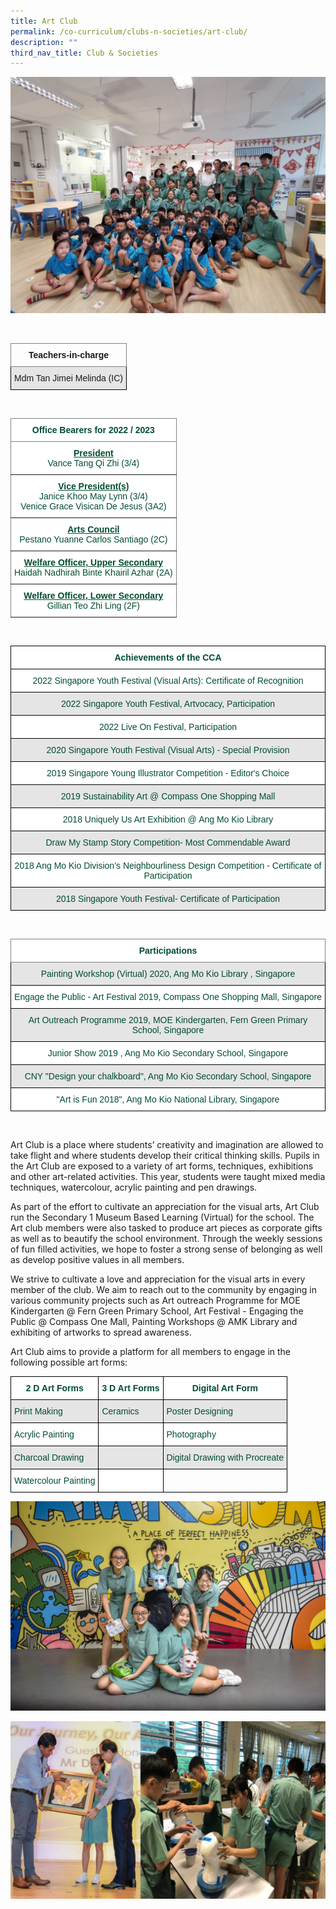 ```yaml
---
title: Art Club
permalink: /co-curriculum/clubs-n-societies/art-club/
description: ""
third_nav_title: Club & Societies
---
```

![](/images/Art%20Club%202.jpg)

<br>
<style type="text/css">
.tg  {border-collapse:collapse;border-spacing:0;}
.tg td{border-color:black;border-style:solid;border-width:1px;font-family:Arial, sans-serif;font-size:14px;
  overflow:hidden;padding:10px 5px;word-break:normal;}
.tg th{border-color:black;border-style:solid;border-width:1px;font-family:Arial, sans-serif;font-size:14px;
  font-weight:normal;overflow:hidden;padding:10px 5px;word-break:normal;}
.tg .tg-uzvj{border-color:inherit;font-weight:bold;text-align:center;vertical-align:middle}
.tg .tg-ymba{background-color:#E5E5E5;text-align:center;vertical-align:middle}
</style>
<table class="tg">
<thead>
  <tr>
    <th class="tg-uzvj"><span style="font-weight:700">Teachers-in-charge</span></th>
  </tr>
</thead>
<tbody>
  <tr>
    <td class="tg-ymba">Mdm Tan Jimei Melinda (IC)</td>
  </tr>
</tbody>
</table>
<br>
<style type="text/css">
.tg  {border-collapse:collapse;border-spacing:0;}
.tg td{border-color:black;border-style:solid;border-width:1px;font-family:Arial, sans-serif;font-size:14px;
  overflow:hidden;padding:10px 5px;word-break:normal;}
.tg th{border-color:black;border-style:solid;border-width:1px;font-family:Arial, sans-serif;font-size:14px;
  font-weight:normal;overflow:hidden;padding:10px 5px;word-break:normal;}
.tg .tg-mwbt{background-color:#FFF;border-color:inherit;color:#004D2E;font-weight:bold;text-align:center;vertical-align:middle}
.tg .tg-ywyw{background-color:#E5E5E5;color:#004D2E;font-weight:bold;text-align:center;text-decoration:underline;vertical-align:top}
.tg .tg-frvs{background-color:#FFF;color:#004D2E;font-weight:bold;text-align:center;text-decoration:underline;vertical-align:top}
</style>
<table class="tg">
<thead>
  <tr>
    <th class="tg-mwbt"><span style="font-weight:700">Office Bearers for 2022 / 2023</span></th>
  </tr>
</thead>
<tbody>
  <tr>
    <td class="tg-mwbt"><u>President</u><br><span style="font-weight:400;color:#004D2E">Vance Tang Qi Zhi (3/4)</span></td>
  </tr>
  <tr>
    <td class="tg-mwbt"><u>Vice President(s)</u><br><span style="font-weight:400;color:#004D2E">Janice Khoo May Lynn (3/4)</span><br><span style="font-weight:400;color:#004D2E">Venice Grace Visican De Jesus (3A2)</span></td>
  </tr>
	<tr>
		<td class="tg-mwbt"><u>Arts Council</u><br><span style="font-weight:400;color:#004D2E">Pestano Yuanne Carlos Santiago (2C)</span></td>
	</tr>
	<tr>
		<td class="tg-mwbt"><u>Welfare Officer, Upper Secondary</u><br><span style="font-weight:400;color:#004D2E">Haidah Nadhirah Binte Khairil Azhar (2A)</span></td>
	</tr>
	<tr>
		<td class="tg-mwbt"><u>Welfare Officer, Lower Secondary</u><br><span style="font-weight:400;color:#004D2E">Gillian Teo Zhi Ling (2F)</span></td>
	</tr>
	
</tbody>
</table>
<br>
<style type="text/css">
.tg  {border-collapse:collapse;border-spacing:0;}
.tg td{border-color:black;border-style:solid;border-width:1px;font-family:Arial, sans-serif;font-size:14px;
  overflow:hidden;padding:10px 5px;word-break:normal;}
.tg th{border-color:black;border-style:solid;border-width:1px;font-family:Arial, sans-serif;font-size:14px;
  font-weight:normal;overflow:hidden;padding:10px 5px;word-break:normal;}
.tg .tg-74pa{background-color:#FFF;color:#004D2E;font-weight:bold;text-align:center;vertical-align:middle}
.tg .tg-bapb{background-color:#E5E5E5;color:#004D2E;text-align:center;vertical-align:middle}
.tg .tg-wpup{background-color:#FFF;color:#004D2E;text-align:center;vertical-align:middle}
</style>
<table class="tg">
<thead>
  <tr>
    <th class="tg-74pa"><span style="font-weight:700"><b>Achievements of the CCA</b></span></th>
  </tr>
</thead>
<tbody>
	<tr>
    <td class="tg-wpup">2022 Singapore Youth Festival (Visual Arts): Certificate of Recognition</td>
  </tr>
	<tr>
    <td class="tg-bapb">2022 Singapore Youth Festival, Artvocacy, Participation</td>
  </tr>
	<tr>
    <td class="tg-wpup">2022 Live On Festival, Participation </td>
  </tr>
  <tr>
    <td class="tg-bapb">2020 Singapore Youth Festival (Visual Arts) - Special Provision</td>
  </tr>
  <tr>
    <td class="tg-wpup">2019 Singapore Young Illustrator Competition - Editor's Choice</td>
  </tr>
  <tr>
    <td class="tg-bapb">2019 Sustainability Art @ Compass One Shopping Mall</td>
  </tr>
  <tr>
    <td class="tg-wpup">2018 Uniquely Us Art Exhibition @ Ang Mo Kio Library</td>
  </tr>
  <tr>
    <td class="tg-bapb">Draw My Stamp Story Competition- Most Commendable Award</td>
  </tr>
  <tr>
    <td class="tg-wpup">2018 Ang Mo Kio Division’s Neighbourliness Design Competition - Certificate of Participation</td>
  </tr>
  <tr>
    <td class="tg-bapb">2018 Singapore Youth Festival- Certificate of Participation</td>
  </tr>
</tbody>
</table>
<br>
<style type="text/css">
.tg  {border-collapse:collapse;border-spacing:0;}
.tg td{border-color:black;border-style:solid;border-width:1px;font-family:Arial, sans-serif;font-size:14px;
  overflow:hidden;padding:10px 5px;word-break:normal;}
.tg th{border-color:black;border-style:solid;border-width:1px;font-family:Arial, sans-serif;font-size:14px;
  font-weight:normal;overflow:hidden;padding:10px 5px;word-break:normal;}
.tg .tg-mwbt{background-color:#FFF;border-color:inherit;color:#004D2E;font-weight:bold;text-align:center;vertical-align:middle}
.tg .tg-bapb{background-color:#E5E5E5;color:#004D2E;text-align:center;vertical-align:middle}
.tg .tg-wpup{background-color:#FFF;color:#004D2E;text-align:center;vertical-align:middle}
</style>
<table class="tg">
<thead>
  <tr>
    <th class="tg-mwbt"><span style="font-weight:700">Participations</span></th>
  </tr>
</thead>
<tbody>
  <tr>
    <td class="tg-bapb">Painting Workshop (Virtual) 2020, Ang Mo Kio Library , Singapore</td>
  </tr>
  <tr>
    <td class="tg-wpup">Engage the Public - Art Festival 2019, Compass One Shopping Mall, Singapore</td>
  </tr>
  <tr>
    <td class="tg-bapb">Art Outreach Programme 2019, MOE Kindergarten, Fern Green Primary School, Singapore</td>
  </tr>
  <tr>
    <td class="tg-wpup">Junior Show 2019 , Ang Mo Kio Secondary School, Singapore</td>
  </tr>
  <tr>
    <td class="tg-bapb">CNY "Design your chalkboard", Ang Mo Kio Secondary School, Singapore</td>
  </tr>
  <tr>
    <td class="tg-wpup">"Art is Fun 2018", Ang Mo Kio National Library, Singapore</td>
  </tr>
</tbody>
</table>
<br>

Art Club is a place where students’ creativity and imagination are allowed to take flight and where students develop their critical thinking skills. Pupils in the Art Club are exposed to a variety of art forms, techniques, exhibitions and other art-related activities. This year, students were taught mixed media techniques, watercolour, acrylic painting and pen drawings.

  

As part of the effort to cultivate an appreciation for the visual arts, Art Club run the Secondary 1 Museum Based Learning (Virtual) for the school. The Art club members were also tasked to produce art pieces as corporate gifts as well as to beautify the school environment. Through the weekly sessions of fun filled activities, we hope to foster a strong sense of belonging as well as develop positive values in all members.

  

We strive to cultivate a love and appreciation for the visual arts in every member of the club. We aim to reach out to the community by engaging in various community projects such as Art outreach Programme for MOE Kindergarten @ Fern Green Primary School, Art Festival - Engaging the Public @ Compass One Mall, Painting Workshops @ AMK Library and exhibiting of artworks to spread awareness.

  

Art Club aims to provide a platform for all members to engage in the following possible art forms:

<style type="text/css">
.tg  {border-collapse:collapse;border-spacing:0;}
.tg td{border-color:black;border-style:solid;border-width:1px;font-family:Arial, sans-serif;font-size:14px;
  overflow:hidden;padding:10px 5px;word-break:normal;}
.tg th{border-color:black;border-style:solid;border-width:1px;font-family:Arial, sans-serif;font-size:14px;
  font-weight:normal;overflow:hidden;padding:10px 5px;word-break:normal;}
.tg .tg-74pa{background-color:#FFF;color:#004D2E;font-weight:bold;text-align:center;vertical-align:middle}
.tg .tg-nlyn{background-color:#FFF;color:#004D2E;text-align:left;vertical-align:top}
.tg .tg-60xp{background-color:#E5E5E5;color:#004D2E;text-align:left;vertical-align:middle}
.tg .tg-xar3{background-color:#FFF;color:#004D2E;text-align:left;vertical-align:middle}
.tg .tg-didf{background-color:#E5E5E5;color:#004D2E;text-align:left;vertical-align:top}
.tg .tg-0lax{text-align:left;vertical-align:top}
</style>
<table class="tg">
<thead>
  <tr>
    <th class="tg-74pa"><span style="font-weight:700">2 D Art Forms</span></th>
    <th class="tg-74pa"><span style="font-weight:700">3 D Art Forms</span></th>
    <th class="tg-74pa"><span style="font-weight:700">Digital Art Form</span></th>
  </tr>
</thead>
<tbody>
  <tr>
    <td class="tg-60xp">Print Making</td>
    <td class="tg-60xp">Ceramics</td>
    <td class="tg-60xp">Poster Designing</td>
  </tr>
  <tr>
    <td class="tg-xar3">Acrylic Painting</td>
    <td class="tg-nlyn"></td>
    <td class="tg-xar3">Photography</td>
  </tr>
  <tr>
    <td class="tg-60xp">Charcoal Drawing</td>
    <td class="tg-didf"></td>
    <td class="tg-60xp">Digital Drawing with Procreate</td>
  </tr>
  <tr>
    <td class="tg-xar3">Watercolour Painting</td>
    <td class="tg-nlyn"></td>
    <td class="tg-0lax"></td>
  </tr>
</tbody>
</table>

![](/images/Art%20Club%209.jpg)

![](/images/Art%20Club%208.jpg)